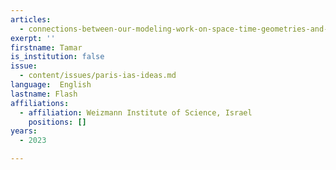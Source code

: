 ```yaml
---
articles:
  - connections-between-our-modeling-work-on-space-time-geometries-and-the-brain
exerpt: ''
firstname: Tamar
is_institution: false
issue:
  - content/issues/paris-ias-ideas.md
language:  English
lastname: Flash
affiliations:
  - affiliation: Weizmann Institute of Science, Israel
    positions: []
years:
  - 2023

---
```

